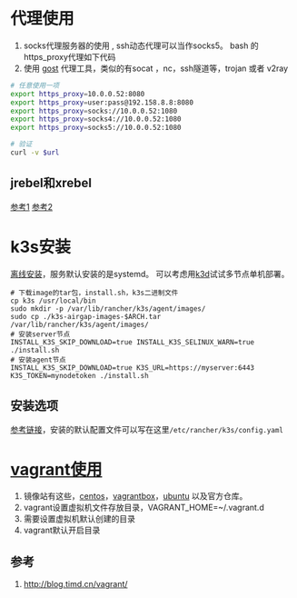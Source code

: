 # 代理使用

1. socks代理服务器的使用 , ssh动态代理可以当作socks5。 bash 的https_proxy代理如下代码
2. 使用 [gost](https://github.com/ginuerzh/gost) 代理工具，类似的有socat ，nc，ssh隧道等，trojan 或者 v2ray

```bash
# 任意使用一项
export https_proxy=10.0.0.52:8080
export https_proxy=user:pass@192.158.8.8:8080
export https_proxy=socks://10.0.0.52:1080
export https_proxy=socks4://10.0.0.52:1080
export https_proxy=socks5://10.0.0.52:1080

# 验证
curl -v $url
```

## jrebel和xrebel

[参考1](https://www.frankfeekr.cn/2019/07/17/springboot-idea-jrebel-hotswap/index.html)
[参考2](https://juejin.cn/post/6996976545784922119)

# k3s安装

[离线安装](https://docs.rancher.cn/docs/k3s/installation/airgap/_index/)，服务默认安装的是systemd。 可以考虑用[k3d](https://github.com/rancher/k3d)试试多节点单机部署。

```shell
# 下载image的tar包，install.sh，k3s二进制文件
cp k3s /usr/local/bin
sudo mkdir -p /var/lib/rancher/k3s/agent/images/
sudo cp ./k3s-airgap-images-$ARCH.tar /var/lib/rancher/k3s/agent/images/
# 安装server节点
INSTALL_K3S_SKIP_DOWNLOAD=true INSTALL_K3S_SELINUX_WARN=true ./install.sh
# 安装agent节点
INSTALL_K3S_SKIP_DOWNLOAD=true K3S_URL=https://myserver:6443 K3S_TOKEN=mynodetoken ./install.sh

```

## 安装选项

[参考链接](https://docs.rancher.cn/docs/k3s/installation/install-options/_index)，安装的默认配置文件可以写在这里`/etc/rancher/k3s/config.yaml`

# [vagrant使用](https://www.vagrantup.com/docs/vagrantfile)

1. 镜像站有这些，[centos](https://cloud.centos.org/centos/)，[vagrantbox](http://www.vagrantbox.es/)，[ubuntu](http://cloud-images.ubuntu.com/) 以及官方仓库。
2. vagrant设置虚拟机文件存放目录，VAGRANT_HOME=~/.vagrant.d
3. 需要设置虚拟机默认创建的目录
4. vagrant默认开启目录

## 参考

1. http://blog.timd.cn/vagrant/
